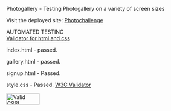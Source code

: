 Photogallery - Testing
Photogallery on a variety of screen sizes

Visit the deployed site: [Photochallenge](https://8000-zarchri-photocallenge-m87xix7nlm4.ws-eu106.gitpod.io/index.html)


AUTOMATED TESTING
<br>
[Validator for html and css](https://validator.w3.org/)
<br>



index.html - passed.

gallery.html - passed.

signup.html - Passed.

style.css - Passed.
[W3C Validator](https://jigsaw.w3.org/css-validator/validator) 
<p>
    <a href="http://jigsaw.w3.org/css-validator/check/referer">
        <img style="border:0;width:88px;height:31px"
            src="http://jigsaw.w3.org/css-validator/images/vcss"
            alt="Valid CSS!" />
    </a>
</p>